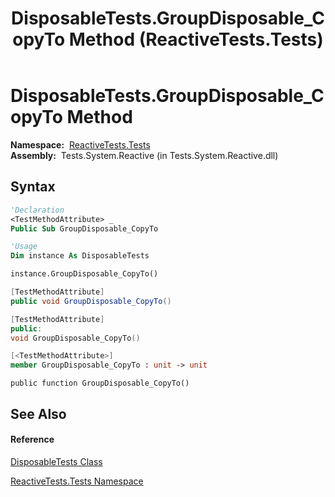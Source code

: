 ﻿---
title: DisposableTests.GroupDisposable_CopyTo Method  (ReactiveTests.Tests)
TOCTitle: GroupDisposable_CopyTo Method
ms:assetid: M:ReactiveTests.Tests.DisposableTests.GroupDisposable_CopyTo
ms:mtpsurl: https://msdn.microsoft.com/en-us/library/reactivetests.tests.disposabletests.groupdisposable_copyto(v=VS.103)
ms:contentKeyID: 36620394
ms.date: 06/28/2011
mtps_version: v=VS.103
f1_keywords:
- ReactiveTests.Tests.DisposableTests.GroupDisposable_CopyTo
dev_langs:
- CSharp
- JScript
- VB
- FSharp
- c++
---

# DisposableTests.GroupDisposable\_CopyTo Method

**Namespace:**  [ReactiveTests.Tests](hh289046\(v=vs.103\).md)  
**Assembly:**  Tests.System.Reactive (in Tests.System.Reactive.dll)

## Syntax

``` vb
'Declaration
<TestMethodAttribute> _
Public Sub GroupDisposable_CopyTo
```

``` vb
'Usage
Dim instance As DisposableTests

instance.GroupDisposable_CopyTo()
```

``` csharp
[TestMethodAttribute]
public void GroupDisposable_CopyTo()
```

``` c++
[TestMethodAttribute]
public:
void GroupDisposable_CopyTo()
```

``` fsharp
[<TestMethodAttribute>]
member GroupDisposable_CopyTo : unit -> unit 
```

``` jscript
public function GroupDisposable_CopyTo()
```

## See Also

#### Reference

[DisposableTests Class](hh315231\(v=vs.103\).md)

[ReactiveTests.Tests Namespace](hh289046\(v=vs.103\).md)

